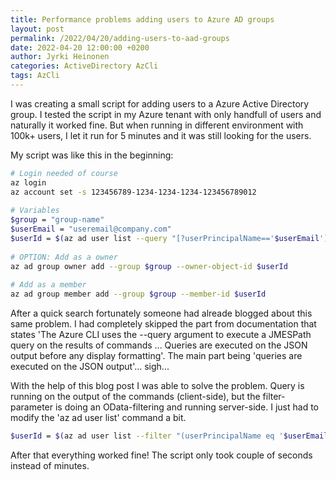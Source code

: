 ```yaml
---
title: Performance problems adding users to Azure AD groups
layout: post
permalink: /2022/04/20/adding-users-to-aad-groups
date: 2022-04-20 12:00:00 +0200
author: Jyrki Heinonen
categories: ActiveDirectory AzCli
tags: AzCli
---
```


I was creating a small script for adding users to a Azure Active Directory group. I tested the script in my Azure tenant with only handfull of users and naturally it worked fine. But when running in different environment with 100k+ users, I let it run for 5 minutes and it was still looking for the users. 
<!--more-->

My script was like this in the beginning:

``` bash
# Login needed of course
az login
az account set -s 123456789-1234-1234-1234-123456789012
 
# Variables
$group = "group-name"
$userEmail = "useremail@company.com"
$userId = $(az ad user list --query "[?userPrincipalName=='$userEmail'].objectId" --output tsv)
 
# OPTION: Add as a owner
az ad group owner add --group $group --owner-object-id $userId
 
# Add as a member
az ad group member add --group $group --member-id $userId
```

After a quick search fortunately someone had alreade blogged about this same problem. I had completely skipped the part from documentation that states 'The Azure CLI uses the --query argument to execute a JMESPath query on the results of commands ... Queries are executed on the JSON output before any display formatting'. The main part being 'queries are executed on the JSON output'... sigh...

With the help of this blog post I was able to solve the problem. Query is running on the output of the commands (client-side), but the filter-parameter is doing an OData-filtering and running server-side. I just had to modify the 'az ad user list' command a bit.

``` bash
$userId = $(az ad user list --filter "(userPrincipalName eq '$userEmail')" --query "[].objectId" --output tsv)
```	

After that everything worked fine! The script only took couple of seconds instead of minutes.
